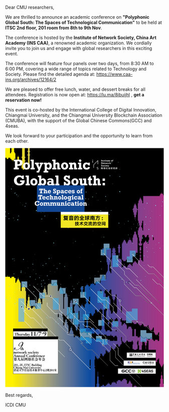 Dear CMU researchers,

We are thrilled to announce an academic conference on **"Polyphonic Global South: The Spaces of Technological Communication"** to be held at **ITSC 2nd floor, 201 room from 8th to 9th Nov**.

The conference is hosted by the **Institute of Network Society, China Art Academy (INS CAA)**, a renowned academic organization. We cordially invite you to join us and engage with global researchers in this exciting event.

The conference will feature four panels over two days, from 8:30 AM to 6:00 PM, covering a wide range of topics related to Technology and Society. Please find the detailed agenda at: https://www.caa-ins.org/archives/12164/2

We are pleased to offer free lunch, water, and dessert breaks for all attendees. Registration is now open at: https://lu.ma/8ibuijhl , **get a reservation now!**

This event is co-hosted by the International College of Digital Innovation, Chiangmai University, and the Chiangmai University Blockchain Association (CMUBA), with the support of the Global Chinese Commons(GCC) and 4seas.

We look forward to your participation and the opportunity to learn from each other.

<img src="https://raw.githubusercontent.com/jhfnetboy/MarkDownImg/main/img/202410301221842.PNG"/>

Best regards,



ICDI CMU
